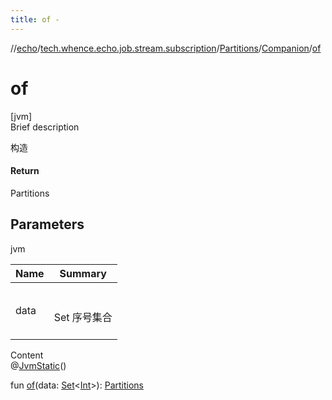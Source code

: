 ```yaml
---
title: of -
---
```

//[echo](../../../index.md)/[tech.whence.echo.job.stream.subscription](../../index.md)/[Partitions](../index.md)/[Companion](index.md)/[of](of.md)



# of  
[jvm]  
Brief description  


构造



#### Return  


Partitions



## Parameters  
  
jvm  
  
|  Name|  Summary| 
|---|---|
| data| <br><br>Set<Int> 序号集合<br><br>
  
  
Content  
@[JvmStatic](https://kotlinlang.org/api/latest/jvm/stdlib/kotlin.jvm/-jvm-static/index.html)()  
  
fun [of](of.md)(data: [Set](https://kotlinlang.org/api/latest/jvm/stdlib/kotlin.collections/-set/index.html)<[Int](https://kotlinlang.org/api/latest/jvm/stdlib/kotlin/-int/index.html)>): [Partitions](../index.md)  



